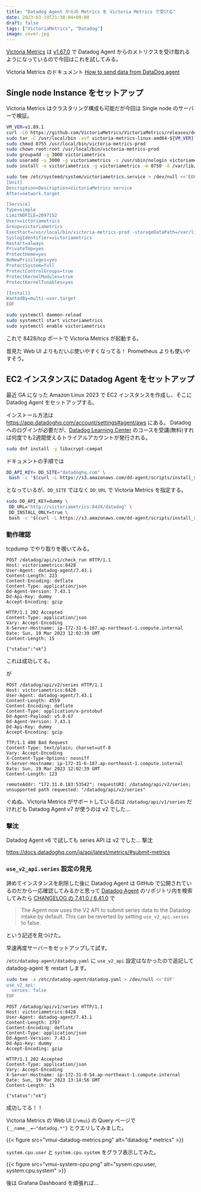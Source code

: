 ```yaml
---
title: "Datadog Agent からの Metrics を Victoria Metrics で受ける"
date: 2023-03-19T21:38:04+09:00
draft: false
tags: ["VictoriaMetrics", "Datadog"]
image: cover.jpg
---
```


[Victoria Metrics](https://github.com/VictoriaMetrics/VictoriaMetrics) は [v1.67.0](https://github.com/VictoriaMetrics/VictoriaMetrics/releases/tag/v1.67.0) で Datadog Agent からのメトリクスを受け取れるようになっているので今回はこれを試してみる。

Victoria Metrics のドキュメント [How to send data from DataDog agent](https://docs.victoriametrics.com/Single-server-VictoriaMetrics.html#how-to-send-data-from-datadog-agent)

## Single node Instance をセットアップ

Victoria Metrics はクラスタリング構成も可能だが今回は Single node のサーバーで検証。

```bash
VM_VER=v1.89.1
curl -LO https://github.com/VictoriaMetrics/VictoriaMetrics/releases/download/${VM_VER}/victoria-metrics-linux-amd64-${VM_VER}.tar.gz
sudo tar -C /usr/local/bin -xvf victoria-metrics-linux-amd64-${VM_VER}.tar.gz victoria-metrics-prod
sudo chmod 0755 /usr/local/bin/victoria-metrics-prod
sudo chown root:root /usr/local/bin/victoria-metrics-prod
sudo groupadd -g 3000 victoriametrics
sudo useradd -u 3000 -g victoriametrics -s /usr/sbin/nologin victoriametrics
sudo install -o victoriametrics -g victoriametrics -m 0750 -d /var/lib/victoria-metrics
```

```bash
sudo tee /etc/systemd/system/victoriametrics.service > /dev/null <<'EOF'
[Unit]
Description=Description=VictoriaMetrics service
After=network.target

[Service]
Type=simple
LimitNOFILE=2097152
User=victoriametrics
Group=victoriametrics
ExecStart=/usr/local/bin/victoria-metrics-prod -storageDataPath=/var/lib/victoria-metrics -selfScrapeInterval=30s -retentionPeriod=12 -maxConcurrentInserts=32 -search.maxUniqueTimeseries=900000
SyslogIdentifier=victoriametrics
Restart=always
PrivateTmp=yes
ProtectHome=yes
NoNewPrivileges=yes
ProtectSystem=full
ProtectControlGroups=true
ProtectKernelModules=true
ProtectKernelTunables=yes

[Install]
WantedBy=multi-user.target
EOF
```

```bash
sudo systemctl daemon-reload
sudo systemctl start victoriametrics
sudo systemctl enable victoriametrics
```

これで 8428/tcp ポートで Victoria Metrics が起動する。

昔見た Web UI よりもだいぶ使いやすくなってる！ Prometheus よりも使いやすそう。


## EC2 インスタンスに Datadog Agent をセットアップ

最近 GA になった Amazon Linux 2023 で EC2 インスタンスを作成し、そこに Datadog Agent をセットアップする。

インストール方法は https://app.datadoghq.com/account/settings#agent/aws にある。
Datadog へのログインが必要だが、[Datadog Learning Center](https://learn.datadoghq.com/) のコースを受講(無料)すれば何度でも2週間使えるトライアルアカウントが発行される。

```bash
sudo dnf install -y libxcrypt-compat
```

ドキュメントの手順では

```bash
DD_API_KEY= DD_SITE="datadoghq.com" \
 bash -c "$(curl -L https://s3.amazonaws.com/dd-agent/scripts/install_script_agent7.sh)"
```

となっているが、`DD_SITE` ではなく `DD_URL` で Victoria Metrics を指定する。

```bash
sudo DD_API_KEY=dummy \
 DD_URL="http://victoriametrics:8428/datadog" \
 DD_INSTALL_ONLY=true \
 bash -c "$(curl -L https://s3.amazonaws.com/dd-agent/scripts/install_script_agent7.sh)"
```

### 動作確認

tcpdump でやり取りを覗いてみる。

```
POST /datadog/api/v1/check_run HTTP/1.1
Host: victoriametrics:8428
User-Agent: datadog-agent/7.43.1
Content-Length: 223
Content-Encoding: deflate
Content-Type: application/json
Dd-Agent-Version: 7.43.1
Dd-Api-Key: dummy
Accept-Encoding: gzip

HTTP/1.1 202 Accepted
Content-Type: application/json
Vary: Accept-Encoding
X-Server-Hostname: ip-172-31-6-187.ap-northeast-1.compute.internal
Date: Sun, 19 Mar 2023 12:02:39 GMT
Content-Length: 15

{"status":"ok"}
```

これは成功してる。

が

```
POST /datadog/api/v2/series HTTP/1.1
Host: victoriametrics:8428
User-Agent: datadog-agent/7.43.1
Content-Length: 4559
Content-Encoding: deflate
Content-Type: application/x-protobuf
Dd-Agent-Payload: v5.0.67
Dd-Agent-Version: 7.43.1
Dd-Api-Key: dummy
Accept-Encoding: gzip

TTP/1.1 400 Bad Request
Content-Type: text/plain; charset=utf-8
Vary: Accept-Encoding
X-Content-Type-Options: nosniff
X-Server-Hostname: ip-172-31-6-187.ap-northeast-1.compute.internal
Date: Sun, 19 Mar 2023 12:02:39 GMT
Content-Length: 123

remoteAddr: "172.31.0.183:53542"; requestURI: /datadog/api/v2/series; unsupported path requested: "/datadog/api/v2/series"
```

ぐぬぬ、Victoria Metrics がサポートしているのは `/datadog/api/v1/series` だけれども Datadog Agent v7 が使うのは v2 でした...

### 撃沈

Datadog Agent v6 で試しても series API は v2 でした...  撃沈

https://docs.datadoghq.com/ja/api/latest/metrics/#submit-metrics

### `use_v2_api.series` 設定の発見

諦めてインスタンスを削除した後に Datadog Agent は GitHub で公開されているのだから一応確認してみるかと思って
[Datadog Agent](https://github.com/DataDog/datadog-agent) のリポジトリ内を検索してみたら
[CHANGELOG の 7.41.0 / 6.41.0](https://github.com/DataDog/datadog-agent/blob/main/CHANGELOG.rst#7410--6410) で 

> The Agent now uses the V2 API to submit series data to the Datadog intake by default. This can be reverted by setting `use_v2_api.series` to false.

という記述を見つけた。

早速再度サーバーをセットアップして試す。

`/etc/datadog-agent/datadog.yaml` に `use_v2_api` 設定はなかったので追記して datadog-agent を restart します。

```bash
sudo tee -a /etc/datadog-agent/datadog.yaml > /dev/null <<'EOF'
use_v2_api:
  series: false
EOF
```

```
POST /datadog/api/v1/series HTTP/1.1
Host: victoriametrics:8428
User-Agent: datadog-agent/7.43.1
Content-Length: 3797
Content-Encoding: deflate
Content-Type: application/json
Dd-Agent-Version: 7.43.1
Dd-Api-Key: dummy
Accept-Encoding: gzip

HTTP/1.1 202 Accepted
Content-Type: application/json
Vary: Accept-Encoding
X-Server-Hostname: ip-172-31-0-54.ap-northeast-1.compute.internal
Date: Sun, 19 Mar 2023 13:14:56 GMT
Content-Length: 15

{"status":"ok"}
```

成功してる！！

Victoria Metrics の Web UI (`/vmui`) の Query ページで `{__name__=~"datadog.*"}` とクエリしてみました。

{{< figure src="vmui-datadog-metrics.png" alt="datadog.* metrics" >}}

`system.cpu.user` と `system.cpu.system` をグラフ表示してみた。

{{< figure src="vmui-system-cpu.png" alt="sysem.cpu.user, system.cpu.system" >}}

後は Grafana Dashboard を頑張れば...
